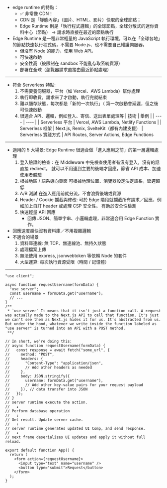- edge runtime 的特點：
  - ✅ 非常像 CDN！
  - CDN 是「靜態內容」（圖片、HTML、影片）快取的全球節點；
  - Edge Runtime 則是「執行程式邏輯」的全球節點，全球分散式的迷你資料中心（節點） → 請求時直接在最近的節點執行
- Edge Runtime 是一種非常輕量的 JavaScript 執行環境，可以在「全球各地」的節點快速執行程式碼，不需要 Node.js、也不需要自己維護伺服器。
  - 但沒有 Node 的能力，使用 Web API。
  - 可快速啟動
  - 安全性高（被限制在 sandbox 不能亂存取系統資源）
  - 部署在全球（瀏覽器請求直接由最近節點處理）

---

- 符合 Serverless 特點:
  1. 不需要養伺服器，平台（如 Vercel、AWS Lambda）幫你處理
  2. 執行即收費，請求來了才啟動，執行完就結束
  3. 難以儲存狀態，每次都是「新的一次執行」（ 第一次啟動會延遲，但之後可快速啟動
  4. 很適合 API、邏輯，例如登入、寄信、送出表單處理等
     | 技術 | 舉例 |
     | ---- | ---- |
     | Serverless 平台 | Vercel, AWS Lambda, Netlify Functions |
     | Serverless 框架 | Next.js, Remix, SvelteKit（都有內建支援）
     | Serverless 實踐方式 | API Routes, Server Actions, Edge Functions

---

- 適用的 5 大場景: Edge Runtime 很適合做「進入應用之前」的第一層邏輯處理
  1. 登入驗證的檢查：在 Middleware 中先檢查使用者有沒有登入，沒有的話直接 redirect。
     就可以不用連到主要的後端才回應，節省 API 成本、加速使用者體驗
  2. 根據地區 / 語系導向頁面
     可根據地理位置、瀏覽器設定決定語系，延遲超低
  3. A/B 測試
     在進入應用前就分流，不會浪費後端或資源
  4. Header / Cookie 攔截與修改: 可於 Edge 階段就攔截所有請求／回應，例如加上自訂 header 或處理 CSP 安全性。
     有助於安全性檢測
  5. 快速輕量 API 回應
     - 回傳 JSON、簡單字串、小邏輯處理，非常適合用 Edge Function 實作。
- 回應速度超快沒有資料庫／不用複雜邏輯
- 不適合的場景
  1. 資料庫連線: 無 TCP、無連線池、無持久狀態
  2. 處理檔案上傳
  3. 無法使用 express, jsonwebtoken 等依賴 Node 的套件
  4. 大型運算: 每次執行資源受限（時間 / 記憶體）

---

```tsx
"use client";

async function requestUsername(formData) {
  "use server";
  const username = formData.get("username");
  // ...
}
/**
 * `use server` It means that it isn't just a function call. A request was actually made to the Next.js API to call that function. It's just we can't see them as Next.js hides it for us. It’s abstracted from us.
But under the hood, whatever we write inside the function labeled as "use server" is turned into an API with a POST method.
 **/

// In short, we’re doing this:
// async function requestUsername(formData) {
//   const response = await fetch("some_url", {
//     method: "POST",
//     headers: {
//       "Content-Type": "application/json",
//       // Add other headers as needed
//     },
//     body: JSON.stringify({
//       username: formData.get("username"),
//       // Add other key-value pairs for your request payload
//     }), // data transfer into JSON
//   });
// }
// server runtime execute the action.
//   ↓
// Perform database operation
//   ↓
// Get result. Update server cache.
//   ↓
// server runtime generates updated UI Comp, and send response.
//   ↓
// next frame deserializes UI updates and apply it without full reload.

export default function App() {
  return (
    <form action={requestUsername}>
      <input type="text" name="username" />
      <button type="submit">Request</button>
    </form>
  );
}
```

